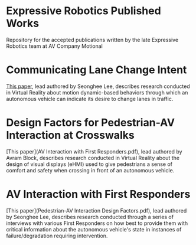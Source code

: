 # Expressive Robotics Published Works
Repository for the accepted publications written by the late Expressive Robotics team at AV Company Motional

# Communicating Lane Change Intent 
[This paper](Communicating%20Lane%20Change%20Intent.pdf), lead authored by Seonghee Lee, describes research conducted in Virtual Reality about motion dynamic-based behaviors through which an autonomous vehicle can indicate its desire to change lanes in traffic.

# Design Factors for Pedestrian-AV Interaction at Crosswalks
[This paper](AV Interaction with First Responders.pdf), lead authored by Avram Block, describes research conducted in Virtual Reality about the design of visual displays (eHMI) used to give pedestrians a sense of comfort and safety when crossing in front of an autonomous vehicle.

# AV Interaction with First Responders
[This paper](Pedestrian-AV Interaction Design Factors.pdf), lead authored by Seonghee Lee, describes research conducted through a series of interviews with various First Responders on how best to provide them with critical information about the autonomous vehicle's state in instances of failure/degradation requiring intervention.
